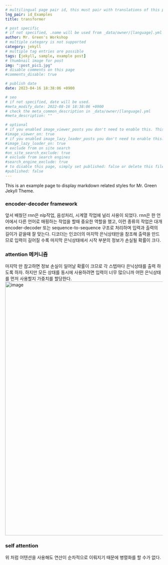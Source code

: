 ```yaml
---
# multilingual page pair id, this must pair with translations of this page. (This name must be unique)
lng_pair: id_Examples
title: transformer

# post specific
# if not specified, .name will be used from _data/owner/[language].yml
author: Mr. Green's Workshop
# multiple category is not supported
category: jekyll
# multiple tag entries are possible
tags: [jekyll, sample, example post]
# thumbnail image for post
img: ":post_pic1.jpg"
# disable comments on this page
#comments_disable: true

# publish date
date: 2023-04-16 18:38:06 +0900

# seo
# if not specified, date will be used.
#meta_modify_date: 2022-08-16 18:38:06 +0900
# check the meta_common_description in _data/owner/[language].yml
#meta_description: ""

# optional
# if you enabled image_viewer_posts you don't need to enable this. This is only if image_viewer_posts = false
#image_viewer_on: true
# if you enabled image_lazy_loader_posts you don't need to enable this. This is only if image_lazy_loader_posts = false
#image_lazy_loader_on: true
# exclude from on site search
#on_site_search_exclude: true
# exclude from search engines
#search_engine_exclude: true
# to disable this page, simply set published: false or delete this file
#published: false
---
```


<!-- outline-start -->

This is an example page to display markdown related styles for Mr. Green Jekyll Theme.

<!-- outline-end -->

### encoder-decoder framework

앞서 배웠던 rnn은 nlp작업, 음성처리, 시계열 작업에 널리 사용이 되었다.
rnn은 한 언어에서 다른 언어로 매핑하는 작업을 할때 중요한 역할을 했고, 이런 종류의 작업은 대개 encoder-decoder 또는 sequence-to-sequence 구조로 처리하며
입력과 출력의 길이가 같을때 잘 맞는다. 
디코더는 인코더의 마지막 은닉상태만을 참조해 출력을 만드므로 입력이 길어질 수록 마지막 은닉상태에서 시작 부분의 정보가 손실될 확률이 크다.

### attention 메커니즘

마지막 만 참고하면 정보 손실이 일어날 확률이 크므로 각 스텝마다 은닉상태를 출력 하도록 하자.
하지만 모든 상태를 동시에 사용하려면 입력이 너무 많으니까 어떤 은닉상태를 먼저 사용할지 가중치를 할당한다.
<img width="813" alt="image" src="https://user-images.githubusercontent.com/42092560/232316094-97f9125c-72fe-4c61-b225-7a2bbb29f7f1.png">

### self attention

위 처럼 어텐션을 사용해도 연산이 순차적으로 이뤄지기 때문에 병렬화를 할 수가 없다.
